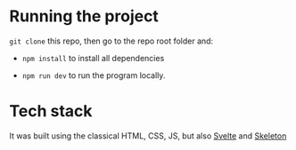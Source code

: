 # Running the project

`git clone` this repo, then go to the repo root folder and:

- `npm install` to install all dependencies

- `npm run dev` to run the program locally.

# Tech stack

It was built using the classical HTML, CSS, JS, but also [Svelte](https://svelte.dev/) and [Skeleton](https://www.skeleton.dev/)
